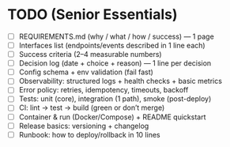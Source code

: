 # TODO (Senior Essentials)

- [ ] REQUIREMENTS.md (why / what / how / success) — 1 page
- [ ] Interfaces list (endpoints/events described in 1 line each)
- [ ] Success criteria (2–4 measurable numbers)
- [ ] Decision log (date + choice + reason) — 1 line per decision
- [ ] Config schema + env validation (fail fast)
- [ ] Observability: structured logs + health checks + basic metrics
- [ ] Error policy: retries, idempotency, timeouts, backoff
- [ ] Tests: unit (core), integration (1 path), smoke (post-deploy)
- [ ] CI: lint → test → build (green or don’t merge)
- [ ] Container & run (Docker/Compose) + README quickstart
- [ ] Release basics: versioning + changelog
- [ ] Runbook: how to deploy/rollback in 10 lines
